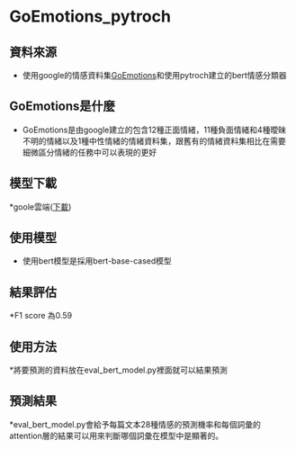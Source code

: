 # GoEmotions_pytroch
## 資料來源
* 使用google的情感資料集[GoEmotions](<https://research.google/blog/goemotions-a-dataset-for-fine-grained-emotion-classification/>)和使用pytroch建立的bert情感分類器
## GoEmotions是什麼
* GoEmotions是由google建立的包含12種正面情緒，11種負面情緒和4種曖昧不明的情緒以及1種中性情緒的情緒資料集，跟舊有的情緒資料集相比在需要細微區分情緒的任務中可以表現的更好
## 模型下載
*goole雲端([下載](<https://drive.google.com/file/d/1_cLnsseP1HzKokYgfcUnq8gJP7aV_L6T/view?usp=sharing>))
## 使用模型
* 使用bert模型是採用bert-base-cased模型
## 結果評估
*F1 score 為0.59
## 使用方法
*將要預測的資料放在eval_bert_model.py裡面就可以結果預測
## 預測結果
*eval_bert_model.py會給予每篇文本28種情感的預測機率和每個詞彙的attention層的結果可以用來判斷哪個詞彙在模型中是顯著的。
